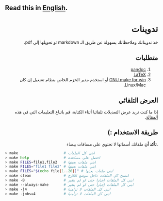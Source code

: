 ## Read this in [English](README-EN.md).

<div dir=rtl>

# تدوينات

خذ تدويناتك وملاحظاتك بسهولة عن طريق الـ markdown ثو تحويلها إلى pdf.


## متطلبات 
1. [pandoc](https://pandoc.org/installing.html)
2. [LaTeX](https://www.latex-project.org/get/)
3. [GNU make for win](http://gnuwin32.sourceforge.net/packages/make.htm) أو استخدم مدير الحزم الخاص بنظام تشغيل إن كان Linux/Mac.

## العرض التلقائي

إذا ما كنت تريد عرض التعديلات تلقائيا أثناء الكتابة، قم باتباع التعليمات التي في هذه [المقالة](https://dev.to/l04db4l4nc3r/vim-to-the-rescue-pdf-preview-2e10).

## طريقة الاستخدام :) 

**.تأكد أن** ملفاتك أسمائها لا تحتوي على مسافات بيضاء

<div dir=ltr>

```bash
> make                     # ابني كل الملفات
> make help                # احصل على مساعدة
> make FILES=file1,file2   # ابني ملفات بعينها
> make FILES="file1 file2" # ابني ملفات بعينها
> make FILES="$(echo file{1..20})" # ابني ملفات بعينها
> make clean               # امسح كل الملفات داخل موضع الخَرْج
> make -B                  # ابني كل الملفات إجبارا حتى لو لم يتغير
> make --always-make       # ابني كل الملفات إجبارا حتى لو لم يتغير
> make -j4                 # ابني كل الملفات لا تزامنيا
> make -jobs=4             # ابني كل الملفات لا تزامنيا
```

</div>

</div>
